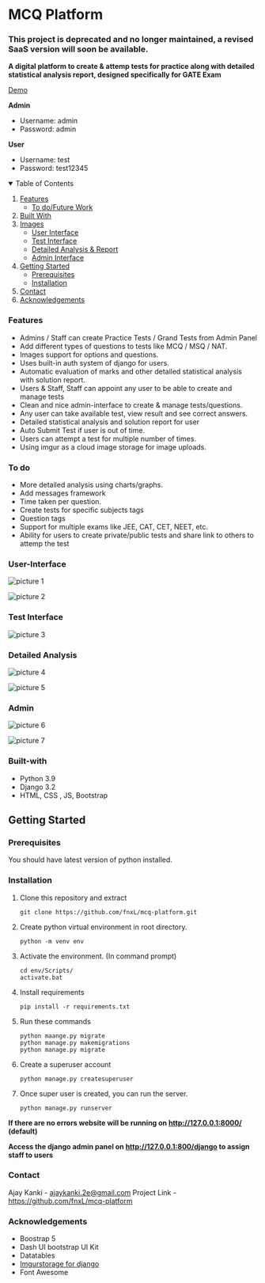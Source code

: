 # MCQ Platform

### This project is deprecated and no longer maintained, a revised SaaS version will soon be available.

**A digital platform to create & attemp tests for practice along with detailed statistical analysis report, designed specifically for GATE Exam**

[Demo](https://mcq-platform.herokuapp.com/)

**Admin**
- Username: admin
- Password: admin

**User**
- Username: test
- Password: test12345

<details open="open">
  <summary>Table of Contents</summary>
  <ol>
    <li>
      <a href="#features">Features</a>
      <ul>
        <li><a href="#to-do">To do/Future Work</a></li>
    </ul>
    </li>
    <li>
      <a href="#built-with">Built With</a>
    </li>
    <li> 
      <a href="#built-with">Images</a>
      <ul>
        <li><a href="#user-interface">User Interface</a></li>
        <li><a href="#test-interface">Test Interface</a></li>
        <li><a href="#detailed-analysis">Detailed Analysis & Report</a></li>
        <li><a href="#admin">Admin Interface</a></li>
      </ul>
    </li>
    <li>
      <a href="#getting-started">Getting Started</a>
      <ul>
        <li><a href="#prerequisites">Prerequisites</a></li>
        <li><a href="#installation">Installation</a></li>
      </ul>
    </li>
    <li><a href="#contact">Contact</a></li>
    <li><a href="#acknowledgements">Acknowledgements</a></li>
  </ol>
</details>

### Features

* Admins / Staff can create Practice Tests / Grand Tests from Admin Panel
* Add different types of questions to tests like MCQ / MSQ / NAT.
* Images support for options and questions.
* Uses built-in auth system of django for users.
* Automatic evaluation of marks and other detailed statistical analysis with solution report.
* Users & Staff, Staff can appoint any user to be able to create and manage tests
* Clean and nice admin-interface to create & manage tests/questions.
* Any user can take available test, view result and see correct answers.
* Detailed statistical analysis and solution report for user
* Auto Submit Test if user is out of time.
* Users can attempt a test for multiple number of times.
* Using imgur as a cloud image storage for image uploads.

### To do

- More detailed analysis using charts/graphs.
- Add messages framework
- Time taken per question.
- Create tests for specific subjects tags
- Question tags
- Support for multiple exams like JEE, CAT, CET, NEET, etc.
- Ability for users to create private/public tests and share link to others to attemp the test

### User-Interface

![picture 1](https://i.imgur.com/tijxFba.png)  

![picture 2](https://i.imgur.com/F3hpSkS.png)  

 
### Test Interface

![picture 3](https://i.imgur.com/Uoj0hsC.png)  


### Detailed Analysis

![picture 4](https://i.imgur.com/L5ZnBn2.png)  

![picture 5](https://i.imgur.com/NSGSKgQ.png)  


### Admin

![picture 6](https://i.imgur.com/Tlpv3xK.png)  

![picture 7](https://i.imgur.com/rQ8yUwp.png)  
 

### Built-with

* Python 3.9
* Django 3.2
* HTML, CSS , JS, Bootstrap

## Getting Started

### Prerequisites

You should have latest version of python installed.

### Installation

1. Clone this repository and extract
    ```
    git clone https://github.com/fnxL/mcq-platform.git
    ```
2. Create python virtual environment in root directory.

    ```
    python -m venv env
    ```
3. Activate the environment. (In command prompt)

    ```
    cd env/Scripts/
    activate.bat
    ```
4. Install requirements

    ```
    pip install -r requirements.txt
    ```
5. Run these commands

    ```
    python maange.py migrate
    python manage.py makemigrations
    python manage.py migrate
    ```
6. Create a superuser account

    ```
    python manage.py createsuperuser
    ```

7. Once super user is created, you can run the server.
    ```
    python manage.py runserver
    ```

**If there are no errors website will be running on http://127.0.0.1:8000/ (default)**

**Access the django admin panel on http://127.0.0.1:800/django to assign staff to users** 


### Contact

Ajay Kanki - ajaykanki.2e@gmail.com
Project Link - https://github.com/fnxL/mcq-platform

### Acknowledgements

* Boostrap 5
* Dash UI bootstrap UI Kit
* Datatables
* [Imgurstorage for django](https://github.com/preetamherald/django-imgur) 
* Font Awesome

